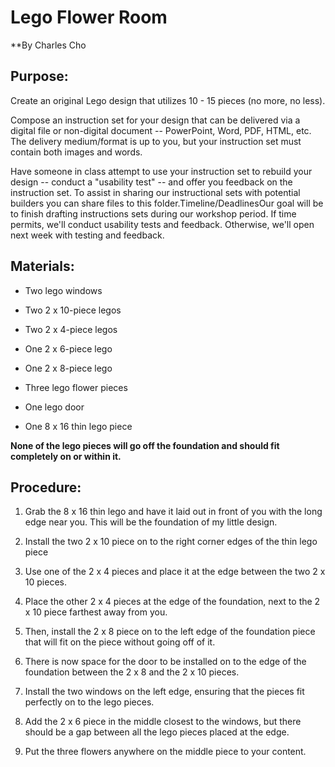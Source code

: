 # Lego Flower Room

**By Charles Cho

## Purpose:

Create an original Lego design that utilizes 10 - 15 pieces (no more, no less).

Compose an instruction set for your design that can be delivered via a digital file or non-digital document -- PowerPoint, Word, PDF, HTML, etc. The delivery medium/format is up to you, but your instruction set must contain both images and words.

Have someone in class attempt to use your instruction set to rebuild your design -- conduct a "usability test" -- and offer you feedback on the instruction set. To assist in sharing our instructional sets with potential builders you can share files to this folder.Timeline/DeadlinesOur goal will be to finish drafting instructions sets during our workshop period. If time permits, we'll conduct usability tests and feedback. Otherwise, we'll open next week with testing and feedback.


## Materials: 

* Two lego windows

* Two 2 x 10-piece legos

* Two 2 x 4-piece legos

* One 2 x 6-piece lego

* One 2 x 8-piece lego

* Three lego flower pieces

* One lego door

* One 8 x 16 thin lego piece


**None of the lego pieces will go off the foundation and should fit completely on or within it.**


## Procedure:

1. Grab the 8 x 16 thin lego and have it laid out in front of you with the long edge near you. This will be the foundation of my little design.

2. Install the two 2 x 10 piece on to the right corner edges of the thin lego piece 

3. Use one of the 2 x 4 pieces and place it at the edge between the two 2 x 10 pieces.

4. Place the other 2 x 4 pieces at the edge of the foundation, next to the 2 x 10 piece farthest away from you.

5. Then, install the 2 x 8 piece on to the left edge of the foundation piece that will fit on the piece without going off of it.

6. There is now space for the door to be installed on to the edge of the foundation between the 2 x 8 and the 2 x 10 pieces.

7. Install the two windows on the left edge, ensuring that the pieces fit perfectly on to the lego pieces.

8. Add the 2 x 6 piece in the middle closest to the windows, but there should be a gap between all the lego pieces placed at the edge.

9. Put the three flowers anywhere on the middle piece to your content.
